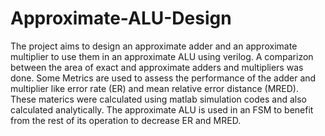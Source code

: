 # Approximate-ALU-Design
The project aims to design an approximate adder and an approximate multiplier to use them in an approximate ALU using verilog. 
A comparizon between the area of exact and approximate adders and multipliers was done.
Some Metrics are used to assess the performance of the adder and multiplier like error rate (ER) and mean relative error distance (MRED). 
These materics were calculated using matlab simulation codes and also calculated analytically.
The approximate ALU is used in an FSM to benefit from the rest of its operation to decrease ER and MRED.
